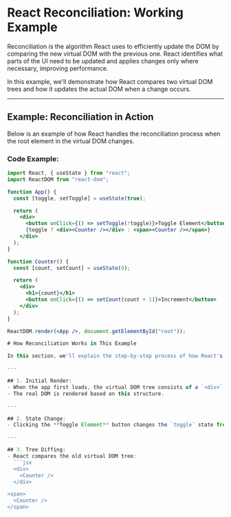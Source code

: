 # React Reconciliation: Working Example

Reconciliation is the algorithm React uses to efficiently update the DOM by comparing the new virtual DOM with the previous one. React identifies what parts of the UI need to be updated and applies changes only where necessary, improving performance.

In this example, we'll demonstrate how React compares two virtual DOM trees and how it updates the actual DOM when a change occurs.

---

## Example: Reconciliation in Action

Below is an example of how React handles the reconciliation process when the root element in the virtual DOM changes.

### Code Example:

```jsx
import React, { useState } from "react";
import ReactDOM from "react-dom";

function App() {
  const [toggle, setToggle] = useState(true);

  return (
    <div>
      <button onClick={() => setToggle(!toggle)}>Toggle Element</button>
      {toggle ? <div><Counter /></div> : <span><Counter /></span>}
    </div>
  );
}

function Counter() {
  const [count, setCount] = useState(0);

  return (
    <div>
      <h1>{count}</h1>
      <button onClick={() => setCount(count + 1)}>Increment</button>
    </div>
  );
}

ReactDOM.render(<App />, document.getElementById("root"));

# How Reconciliation Works in This Example

In this section, we'll explain the step-by-step process of how React's reconciliation works with the example provided.

---

## 1. Initial Render:
- When the app first loads, the virtual DOM tree consists of a `<div>` wrapping the `<Counter />` component.
- The real DOM is rendered based on this structure.

---

## 2. State Change:
- Clicking the **Toggle Element** button changes the `toggle` state from `true` to `false`, which triggers a re-render of the component.

---

## 3. Tree Diffing:
- React compares the old virtual DOM tree:
  ```jsx
  <div>
    <Counter />
  </div>

<span>
  <Counter />
</span>
